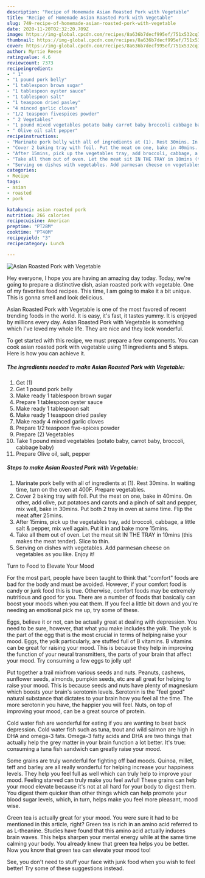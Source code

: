 ```yaml
---
description: "Recipe of Homemade Asian Roasted Pork with Vegetable"
title: "Recipe of Homemade Asian Roasted Pork with Vegetable"
slug: 749-recipe-of-homemade-asian-roasted-pork-with-vegetable
date: 2020-11-20T02:32:20.709Z
image: https://img-global.cpcdn.com/recipes/8a636b7decf995ef/751x532cq70/asian-roasted-pork-with-vegetable-recipe-main-photo.jpg
thumbnail: https://img-global.cpcdn.com/recipes/8a636b7decf995ef/751x532cq70/asian-roasted-pork-with-vegetable-recipe-main-photo.jpg
cover: https://img-global.cpcdn.com/recipes/8a636b7decf995ef/751x532cq70/asian-roasted-pork-with-vegetable-recipe-main-photo.jpg
author: Myrtie Reese
ratingvalue: 4.6
reviewcount: 7373
recipeingredient:
- " 1"
- "1 pound pork belly"
- "1 tablespoon brown sugar"
- "1 tablespoon oyster sauce"
- "1 tablespoon salt"
- "1 teaspoon dried pasley"
- "4 minced garlic cloves"
- "1/2 teaspoon fivespices powder"
- " 2 Vegetables"
- "1 pound mixed vegetables potato baby carrot baby broccoli cabbage baby"
- " Olive oil salt pepper"
recipeinstructions:
- "Marinate pork belly with all of ingredients at (1). Rest 30mins. In waiting time, turn on the oven at 400F. Prepare vegetables."
- "Cover 2 baking tray with foil. Put the meat on one, bake in 40mins. On other, add olive, put potatoes and carots and a pinch of salt and pepper, mix well, bake in 30mins. Put both 2 tray in oven at same time. Flip the meat after 25mins."
- "After 15mins, pick up the vegetables tray, add broccoli, cabbage, a little salt &amp; pepper, mix well again. Put it in and bake more 15mins."
- "Take all them out of oven. Let the meat sit IN THE TRAY in 10mins (this makes the meat tender). Slice to thin."
- "Serving on dishes with vegetables. Add parmesan cheese on vegetables as you like. Enjoy it!"
categories:
- Recipe
tags:
- asian
- roasted
- pork

katakunci: asian roasted pork 
nutrition: 266 calories
recipecuisine: American
preptime: "PT28M"
cooktime: "PT40M"
recipeyield: "3"
recipecategory: Lunch

---
```



![Asian Roasted Pork with Vegetable](https://img-global.cpcdn.com/recipes/8a636b7decf995ef/751x532cq70/asian-roasted-pork-with-vegetable-recipe-main-photo.jpg)

Hey everyone, I hope you are having an amazing day today. Today, we're going to prepare a distinctive dish, asian roasted pork with vegetable. One of my favorites food recipes. This time, I am going to make it a bit unique. This is gonna smell and look delicious.



Asian Roasted Pork with Vegetable is one of the most favored of recent trending foods in the world. It is easy, it's fast, it tastes yummy. It is enjoyed by millions every day. Asian Roasted Pork with Vegetable is something which I've loved my whole life. They are nice and they look wonderful.


To get started with this recipe, we must prepare a few components. You can cook asian roasted pork with vegetable using 11 ingredients and 5 steps. Here is how you can achieve it.

<!--inarticleads1-->

##### The ingredients needed to make Asian Roasted Pork with Vegetable:

1. Get  (1)
1. Get 1 pound pork belly
1. Make ready 1 tablespoon brown sugar
1. Prepare 1 tablespoon oyster sauce
1. Make ready 1 tablespoon salt
1. Make ready 1 teaspoon dried pasley
1. Make ready 4 minced garlic cloves
1. Prepare 1/2 teaspoon five-spices powder
1. Prepare  (2) Vegetables
1. Take 1 pound mixed vegetables (potato baby, carrot baby, broccoli, cabbage baby)
1. Prepare  Olive oil, salt, pepper




<!--inarticleads2-->

##### Steps to make Asian Roasted Pork with Vegetable:

1. Marinate pork belly with all of ingredients at (1). Rest 30mins. In waiting time, turn on the oven at 400F. Prepare vegetables.
1. Cover 2 baking tray with foil. Put the meat on one, bake in 40mins. On other, add olive, put potatoes and carots and a pinch of salt and pepper, mix well, bake in 30mins. Put both 2 tray in oven at same time. Flip the meat after 25mins.
1. After 15mins, pick up the vegetables tray, add broccoli, cabbage, a little salt &amp; pepper, mix well again. Put it in and bake more 15mins.
1. Take all them out of oven. Let the meat sit IN THE TRAY in 10mins (this makes the meat tender). Slice to thin.
1. Serving on dishes with vegetables. Add parmesan cheese on vegetables as you like. Enjoy it!




Turn to Food to Elevate Your Mood


For the most part, people have been taught to think that "comfort" foods are bad for the body and must be avoided. However, if your comfort food is candy or junk food this is true. Otherwise, comfort foods may be extremely nutritious and good for you. There are a number of foods that basically can boost your moods when you eat them. If you feel a little bit down and you're needing an emotional pick me up, try some of these.

Eggs, believe it or not, can be actually great at dealing with depression. You need to be sure, however, that what you make includes the yolk. The yolk is the part of the egg that is the most crucial in terms of helping raise your mood. Eggs, the yolk particularly, are stuffed full of B vitamins. B vitamins can be great for raising your mood. This is because they help in improving the function of your neural transmitters, the parts of your brain that affect your mood. Try consuming a few eggs to jolly up!

Put together a trail mixfrom various seeds and nuts. Peanuts, cashews, sunflower seeds, almonds, pumpkin seeds, etc are all great for helping to raise your mood. This is because seeds and nuts have plenty of magnesium which boosts your brain's serotonin levels. Serotonin is the "feel good" natural substance that dictates to your brain how you feel all the time. The more serotonin you have, the happier you will feel. Nuts, on top of improving your mood, can be a great source of protein.

Cold water fish are wonderful for eating if you are wanting to beat back depression. Cold water fish such as tuna, trout and wild salmon are high in DHA and omega-3 fats. Omega-3 fatty acids and DHA are two things that actually help the grey matter in your brain function a lot better. It's true: consuming a tuna fish sandwich can greatly raise your mood. 

Some grains are truly wonderful for fighting off bad moods. Quinoa, millet, teff and barley are all really wonderful for helping increase your happiness levels. They help you feel full as well which can truly help to improve your mood. Feeling starved can truly make you feel awful! These grains can help your mood elevate because it's not at all hard for your body to digest them. You digest them quicker than other things which can help promote your blood sugar levels, which, in turn, helps make you feel more pleasant, mood wise.

Green tea is actually great for your mood. You were sure it had to be mentioned in this article, right? Green tea is rich in an amino acid referred to as L-theanine. Studies have found that this amino acid actually induces brain waves. This helps sharpen your mental energy while at the same time calming your body. You already knew that green tea helps you be better. Now you know that green tea can elevate your mood too!

See, you don't need to stuff your face with junk food when you wish to feel better! Try  some  of  these  suggestions  instead.

